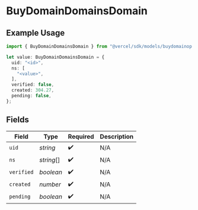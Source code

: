 # BuyDomainDomainsDomain

## Example Usage

```typescript
import { BuyDomainDomainsDomain } from "@vercel/sdk/models/buydomainop.js";

let value: BuyDomainDomainsDomain = {
  uid: "<id>",
  ns: [
    "<value>",
  ],
  verified: false,
  created: 304.27,
  pending: false,
};
```

## Fields

| Field              | Type               | Required           | Description        |
| ------------------ | ------------------ | ------------------ | ------------------ |
| `uid`              | *string*           | :heavy_check_mark: | N/A                |
| `ns`               | *string*[]         | :heavy_check_mark: | N/A                |
| `verified`         | *boolean*          | :heavy_check_mark: | N/A                |
| `created`          | *number*           | :heavy_check_mark: | N/A                |
| `pending`          | *boolean*          | :heavy_check_mark: | N/A                |